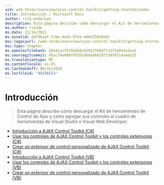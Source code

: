 ```yaml
---
uid: web-forms/overview/ajax-control-toolkit/getting-started/index
title: Introducción | Microsoft Docs
author: rick-anderson
description: Esta página describe cómo descargar el Kit de herramientas de Control de Ajax y cómo agregar sus controles al cuadro de herramientas de Visual Studio o Visual Web Developer.
ms.author: riande
ms.date: 11/14/2011
ms.assetid: e87dbaaf-fcbe-4e42-87ee-e60e25856e8c
msc.legacyurl: /web-forms/overview/ajax-control-toolkit/getting-started
msc.type: chapter
ms.openlocfilehash: 20e41a1fb79a5b8c81952fb84f131f3a97da2aa3
ms.sourcegitcommit: 45ac74e400f9f2b7dbded66297730f6f14a4eb25
ms.translationtype: MT
ms.contentlocale: es-ES
ms.lasthandoff: 08/16/2018
ms.locfileid: "48256513"
---
```

<a name="getting-started"></a>Introducción
====================
> Esta página describe cómo descargar el Kit de herramientas de Control de Ajax y cómo agregar sus controles al cuadro de herramientas de Visual Studio o Visual Web Developer.


- [Introducción a AJAX Control Toolkit (C#)](get-started-with-the-ajax-control-toolkit-cs.md)
- [Usar los controles de AJAX Control Toolkit y los controles extensores (C#)](using-ajax-control-toolkit-controls-and-control-extenders-cs.md)
- [Crear un extensor de control personalizado de AJAX Control Toolkit (C#)](creating-a-custom-ajax-control-toolkit-control-extender-cs.md)
- [Introducción a AJAX Control Toolkit (VB)](get-started-with-the-ajax-control-toolkit-vb.md)
- [Usar los controles de AJAX Control Toolkit y los controles extensores (VB)](using-ajax-control-toolkit-controls-and-control-extenders-vb.md)
- [Crear un extensor de control personalizado de AJAX Control Toolkit (VB)](creating-a-custom-ajax-control-toolkit-control-extender-vb.md)
